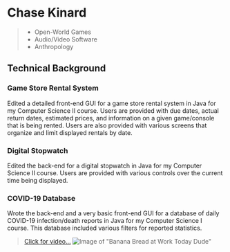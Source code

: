 # Chase Kinard
> * Open-World Games
> * Audio/Video Software
> * Anthropology




## Technical Background
### Game Store Rental System
Edited a detailed front-end GUI for a game store rental system in
Java for my Computer Science II course. Users are provided with due dates, actual return dates,
estimated prices, and information on a given game/console that is being rented. Users are also
provided with various screens that organize and limit displayed rentals by date.

### Digital Stopwatch
Edited the back-end for a digital stopwatch in Java for my
Computer Science II course. Users are provided with various controls over the current time being
displayed.

### COVID-19 Database
Wrote the back-end and a very basic front-end GUI for a database
of daily COVID-19 infection/death reports in Java for my Computer Science I course. This
database included various filters for reported statistics.



> [Click for video...](https://www.youtube.com/watch?v=wY55CdGx4H0)
> ![Image of "Banana Bread at Work Today Dude"](https://i.imgflip.com/327m4c.jpg)
